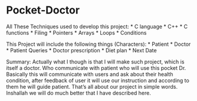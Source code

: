 # Pocket-Doctor

All These Techniques used to develop this project: 
    * C language 
    * C++ 
    * C functions 
    * Filing 
    * Pointers 
    * Arrays 
    * Loops 
    * Conditions
  
 This Project will include the following things (Characters):
    * Patient
    * Doctor
    * Patient Queries
    * Doctor prescription
    * Diet plan
    * Next Date
    
  Summary:
      Actually what I though is that I will make such project, which is itself a doctor. Who communicate with patient who will use this pocket Dr. 
      Basically this will communicate with users and ask about their health condition, after feedback of user it will use our instruction and according 
      to them he will guide patient.
      That’s all about our project in simple words. Inshallah we will do much better that I have described here. 
